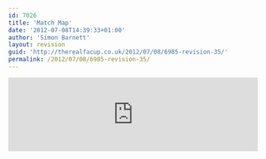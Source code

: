 ```yaml
---
id: 7026
title: 'Match Map'
date: '2012-07-08T14:39:33+01:00'
author: 'Simon Barnett'
layout: revision
guid: 'http://therealfacup.co.uk/2012/07/08/6985-revision-35/'
permalink: /2012/07/08/6985-revision-35/
---
```


<iframe scrolling="no" src="http://livescores.herokuapp.com/livescores/map/" style="overflow: hidden; border: none;" width="100%"></iframe>